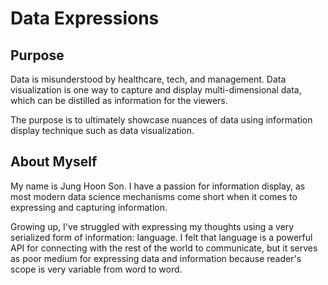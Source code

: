 # Data Expressions

## Purpose

Data is misunderstood by healthcare, tech, and management. 
Data visualization is one way to capture and display multi-dimensional data, which can be distilled as information for the viewers.

The purpose is to ultimately showcase nuances of data using information display technique such as data visualization. 

## About Myself

My name is Jung Hoon Son. I have a passion for information display, as most modern data science mechanisms come short when it comes to expressing and capturing information. 

Growing up, I've struggled with expressing my thoughts using a very serialized form of information: language. I felt that language is a powerful API for connecting with the rest of the world to communicate, but it serves as poor medium for expressing data and information because reader's scope is very variable from word to word.